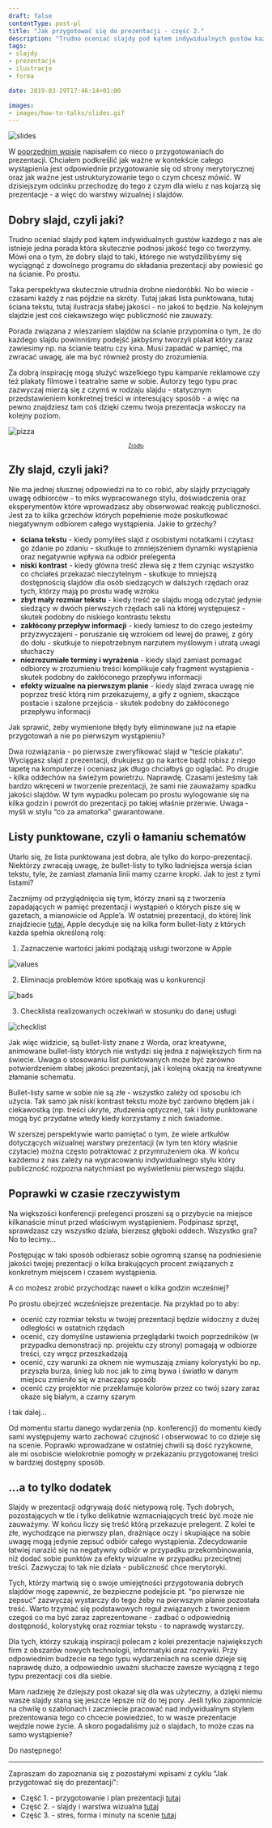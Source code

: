 ```yaml
---
draft: false
contentType: post-pl
title: "Jak przygotować się do prezentacji - część 2."
description: "Trudno oceniać slajdy pod kątem indywidualnych gustów każdego z nas ale istnieje jedna porada która skutecznie podnosi jakość tego co tworzymy."
tags: 
- slajdy
- prezentacje
- ilustracje
- forma

date: 2019-03-29T17:46:14+01:00

images:
- images/how-to-talks/slides.gif
---
```


![slides](/images/how-to-talks/slides.gif)

W [poprzednim wpisie](https://smyrdek.com/posts/przygotowanie-prezentacji/) napisałem co nieco o przygotowaniach do prezentacji. Chciałem podkreślić jak ważne w kontekście całego wystąpienia jest odpowiednie przygotowanie się od strony merytorycznej oraz jak ważne jest ustrukturyzowanie tego o czym chcesz mówić. W dzisiejszym odcinku przechodzę do tego z czym dla wielu z nas kojarzą się prezentacje - a więc do warstwy wizualnej i slajdów.

## Dobry slajd, czyli jaki?

Trudno oceniać slajdy pod kątem indywidualnych gustów każdego z nas ale istnieje jedna porada która skutecznie podnosi jakość tego co tworzymy. Mówi ona o tym, że dobry slajd to taki, którego nie wstydzilibyśmy się wyciągnąć z dowolnego programu do składania prezentacji aby powiesić go na ścianie. Po prostu.

Taka perspektywa skutecznie utrudnia drobne niedoróbki. No bo wiecie - czasami każdy z nas pójdzie na skróty. Tutaj jakaś lista punktowana, tutaj ściana tekstu, tutaj ilustracja słabej jakości - no jakoś to będzie. Na kolejnym slajdzie jest coś ciekawszego więc publiczność nie zauważy.

Porada związana z wieszaniem slajdów na ścianie przypomina o tym, że do każdego slajdu powinniśmy podejść jakbyśmy tworzyli plakat który zaraz zawiesimy np. na ścianie teatru czy kina. Musi zapadać w pamięć, ma zwracać uwagę, ale ma być również prosty do zrozumienia.

Za dobrą inspirację mogą służyć wszelkiego typu kampanie reklamowe czy też plakaty filmowe i teatralne same w sobie. Autorzy tego typu prac zazwyczaj mierzą się z czymś w rodzaju slajdu - statycznym przedstawieniem konkretnej treści w interesujący sposób - a więc na pewno znajdziesz tam coś dzięki czemu twoja prezentacja wskoczy na kolejny poziom.

![pizza](/images/how-to-talks/pizza.png)

<p style="text-align: center; font-size: 10px;"><a href="https://campaignbrief.com/pizza-hut-launches-perfume-pri/">Źródło</a></p>

## Zły slajd, czyli jaki?

Nie ma jednej słusznej odpowiedzi na to co robić, aby slajdy przyciągały uwagę odbiorców - to miks wypracowanego stylu, doświadczenia oraz eksperymentów które wprowadzasz aby obserwować reakcję publiczności. Jest za to kilka grzechów których popełnienie może poskutkować niegatywnym odbiorem całego wystąpienia. Jakie to grzechy?

* **ściana tekstu** - kiedy pomyliłeś slajd z osobistymi notatkami i czytasz go zdanie po zdaniu - skutkuje to zmniejszeniem dynamiki wystąpienia oraz negatywnie wpływa na odbiór prelegenta
* **niski kontrast** - kiedy główna treść zlewa się z tłem czyniąc wszystko co chciałeś przekazać nieczytelnym - skutkuje to mniejszą dostępnością slajdów dla osób siedzących w dalszych rzędach oraz tych, którzy mają po prostu wadę wzroku
* **zbyt mały rozmiar tekstu** - kiedy treść ze slajdu mogą odczytać jedynie siedzący w dwóch pierwszych rzędach sali na której występujesz - skutek podobny do niskiego kontrastu tekstu
* **zakłócony przepływ informacji** - kiedy łamiesz to do czego jesteśmy przyzwyczajeni - poruszanie się wzrokiem od lewej do prawej, z góry do dołu - skutkuje to niepotrzebnym narzutem myślowym i utratą uwagi słuchaczy
* **niezrozumiałe terminy i wyrażenia** - kiedy slajd zamiast pomagać odbiorcy w zrozumieniu treści komplikuje cały fragment wystąpienia - skutek podobny do zakłóconego przepływu informacji
* **efekty wizualne na pierwszym planie** - kiedy slajd zwraca uwagę nie poprzez treść którą nim przekazujemy, a gify z ogniem, skaczące postacie i szalone przejścia - skutek podobny do zakłóconego przepływu informacji

Jak sprawić, żeby wymienione błędy były eliminowane już na etapie przygotowań a nie po pierwszym wystąpieniu?

Dwa rozwiązania - po pierwsze zweryfikować slajd w “teście plakatu”. Wyciągasz slajd z prezentacji, drukujesz go na kartce bądź robisz z niego tapetę na komputerze i oceniasz jak długo chciałbyś go oglądać. Po drugie - kilka oddechów na świeżym powietrzu. Naprawdę. Czasami jesteśmy tak bardzo wkręceni w tworzenie prezentacji, że sami nie zauważamy spadku jakości slajdów. W tym wypadku polecam po prostu wylogowanie się na kilka godzin i powrót do prezentacji po takiej właśnie przerwie. Uwaga - myśli w stylu “co za amatorka” gwarantowane.

## Listy punktowane, czyli o łamaniu schematów

Utarło się, że lista punktowana jest dobra, ale tylko do korpo-prezentacji. Niektórzy zwracają uwagę, że bullet-listy to tylko ładniejsza wersja ścian tekstu, tyle, że zamiast złamania linii mamy czarne kropki. Jak to jest z tymi listami?

Zacznijmy od przyglądnięcia się tym, którzy znani są z tworzenia zapadających w pamięć prezentacji i wystąpień o których pisze się w gazetach, a mianowicie od Apple’a. W ostatniej prezentacji, do której link znajdziecie [tutaj](https://www.youtube.com/watch?v=TZmBoMZFC8g), Apple decyduje się na kilka form bullet-listy z których każda spełnia określoną rolę:

1) Zaznaczenie wartości jakimi podążają usługi tworzone w Apple

![values](/images/how-to-talks/values.png)

2) Eliminacja problemów które spotkają was u konkurencji

![bads](/images/how-to-talks/bads.png)

3) Checklista realizowanych oczekiwań w stosunku do danej usługi

![checklist](/images/how-to-talks/checklist.png)

Jak więc widzicie, są bullet-listy znane z Worda, oraz kreatywne, animowane bullet-listy których nie wstydzi się jedna z największych firm na świecie. Uwaga o stosowaniu list punktowanych może być zarówno potwierdzeniem słabej jakości prezentacji, jak i kolejną okazją na kreatywne złamanie schematu.

Bullet-listy same w sobie nie są złe - wszystko zależy od sposobu ich użycia. Tak samo jak niski kontrast tekstu może być zarówno błędem jak i ciekawostką (np. treści ukryte, złudzenia optyczne), tak i listy punktowane mogą być przydatne wtedy kiedy korzystamy z nich świadomie.

W szerszej perspektywie warto pamiętać o tym, że wiele artkułów dotyczących wizualnej warstwy prezentacji (w tym ten który właśnie czytacie) można często potraktować z przymrużeniem oka. W końcu każdemu z nas zależy na wypracowaniu indywidualnego stylu który publiczność rozpozna natychmiast po wyświetleniu pierwszego slajdu.

## Poprawki w czasie rzeczywistym

Na większości konferencji prelegenci proszeni są o przybycie na miejsce kilkanaście minut przed właściwym wystąpieniem. Podpinasz sprzęt, sprawdzasz czy wszystko działa, bierzesz głęboki oddech. Wszystko gra? No to lecimy…

Postępując w taki sposób odbierasz sobie ogromną szansę na podniesienie jakości twojej prezentacji o kilka brakujących procent związanych z konkretnym miejscem i czasem wystąpienia.

A co możesz zrobić przychodząc nawet o kilka godzin wcześniej?

Po prostu obejrzeć wcześniejsze prezentacje. Na przykład po to aby:

* ocenić czy rozmiar tekstu w twojej prezentacji będzie widoczny z dużej odległości w ostatnich rzędach
* ocenić, czy domyślne ustawienia przeglądarki twoich poprzedników (w przypadku demonstracji np. projektu czy strony) pomagają w odbiorze treści, czy wręcz przeszkadzają
* ocenić, czy warunki za oknem nie wymuszają zmiany kolorystyki bo np. przyszła burza, śnieg lub noc jak to zimą bywa i światło w danym miejscu zmieniło się w znaczący sposób
* ocenić czy projektor nie przekłamuje kolorów przez co twój szary zaraz okaże się białym, a czarny szarym

I tak dalej...

Od momentu startu danego wydarzenia (np. konferencji) do momentu kiedy sami występujemy warto zachować czujność i obserwować to co dzieje się na scenie. Poprawki wprowadzane w ostatniej chwili są dość ryzykowne, ale mi osobiście wielokrotnie pomogły w przekazaniu przygotowanej treści w bardziej dostępny sposób.

## ...a to tylko dodatek

Slajdy w prezentacji odgrywają dość nietypową rolę. Tych dobrych, pozostających w tle i tylko delikatnie wzmacniających treść być może nie zauważymy. W końcu liczy się treść którą przekazuje prelegent. Z kolei te złe, wychodzące na pierwszy plan, drażniące oczy i skupiające na sobie uwagę mogą jedynie zepsuć odbiór całego wystąpienia. Zdecydowanie łatwiej narazić się na negatywny odbiór w przypadku przekombinowania, niż dodać sobie punktów za efekty wizualne w przypadku przeciętnej treści. Zazwyczaj to tak nie działa - publiczność chce merytoryki.

Tych, którzy martwią się o swoje umiejętności przygotowania dobrych slajdów mogę zapewnić, że bezpieczne podejście pt. “po pierwsze nie zepsuć” zazwyczaj wystarczy do tego żeby na pierwszym planie pozostała treść. Warto trzymać się podstawowych reguł związanych z tworzeniem czegoś co ma być zaraz zaprezentowane - zadbać o odpowiednią dostępność, kolorystykę oraz rozmiar tekstu - to naprawdę wystarczy.

Dla tych, którzy szukają inspiracji polecam z kolei prezentacje największych firm z obszarów nowych technologii, informatyki oraz rozrywki. Przy odpowiednim budżecie na tego typu wydarzeniach na scenie dzieje się naprawdę dużo, a odpowiednio uważni słuchacze zawsze wyciągną z tego typu prezentacji coś dla siebie. 

Mam nadzieję że dziejszy post okazał się dla was użyteczny, a dzięki niemu wasze slajdy staną się jeszcze lepsze niż do tej pory. Jeśli tylko zapomnicie na chwilę o szablonach i zaczniecie pracować nad indywidualnym stylem prezentowania tego co chcecie powiedzieć, to w wasze prezentacje wejdzie nowe życie. A skoro pogadaliśmy już o slajdach, to może czas na samo wystąpienie? 

Do następnego!

---

Zapraszam do zapoznania się z pozostałymi wpisami z cyklu "Jak przygotować się do prezentacji":

* Część 1. - przygotowanie i plan prezentacji [tutaj](/posts/przygotowanie-prezentacji/)
* Część 2. - slajdy i warstwa wizualna [tutaj](/posts/jak-robic-dobre-slajdy-prezentacje/)
* Część 3. - stres, forma i minuty na scenie [tutaj](/posts/jak-radzic-sobie-ze-stresem-prezentacje/)